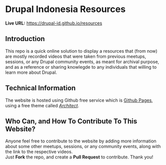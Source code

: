 # Drupal Indonesia Resources

**Live URL:** https://drupal-id.github.io/resources

## Introduction
This repo is a quick online solution to display a resources that (from now) are mostly recorded videos that were taken from previous meetups, sessions, or any Drupal community events, as meant for archival purpose, and as a reference or sharing knowlegde to any individuals that willing to learn more about Drupal.

## Technical Information
The website is hosted using Github free service which is [Github Pages](https://pages.github.com/), using a free theme called *[Architect](//github.com/pages-themes/architect.git)*.

## Who Can, and How To Contribute To This Website?
Anyone feel free to contribute to the website by adding more information about some other meetups, sessions, or any community events, along with the link to the respective videos.<br />
Just **Fork** the repo, and create a **Pull Request** to contribute. Thank you!

